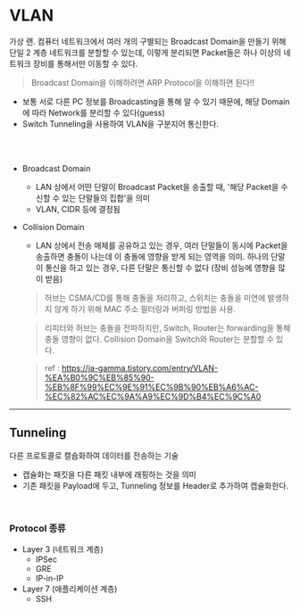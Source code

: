 # VLAN
가상 랜. 컴퓨터 네트워크에서 여러 개의 구별되는 Broadcast Domain을 만들기 위해 단일 2 계층 네트워크를 분할할 수 있는데, 이렇게 분리되면 Packet들은 하나 이상의 네트워크 장비를 통해서만 이동할 수 있다.
> Broadcast Domain을 이해하려면 ARP Protocol을 이해하면 된다!!

* 보통 서로 다른 PC 정보를 Broadcasting을 통해 알 수 있기 때문에, 해당 Domain에 따라 Network를 분리할 수 있다(guess)
* Switch Tunneling을 사용하여 VLAN을 구분지어 통신한다.
</br>
</br>

* Broadcast Domain
    - LAN 상에서 어떤 단말이 Broadcast Packet을 송출할 때, '해당 Packet을 수신할 수 있는 단말들의 집합'을 의미
    - VLAN, CIDR 등에 결정됨
* Collision Domain
    - LAN 상에서 전송 매체를 공유하고 있는 경우, 여러 단말들이 동시에 Packet을 송출하면 충돌이 나는데 이 충돌에 영향을 받게 되는 영역을 의미. 하나의 단말이 통신을 하고 있는 경우, 다른 단말은 통신할 수 없다 (장비 성능에 영향을 많이 받음)
    > 허브는 CSMA/CD를 통해 충돌을 처리하고, 스위치는 충돌을 미연에 발생하지 않게 하기 위해 MAC 주소 필터링과 버퍼링 방법을 사용.

    > 리피터와 허브는 충돌을 전파하지만, Switch, Router는 forwarding을 통해 충돌 영향이 없다. Collision Domain을 Switch와 Router는 분할할 수 있다.

    > ref : https://ja-gamma.tistory.com/entry/VLAN-%EA%B0%9C%EB%85%90-%EB%8F%99%EC%9E%91%EC%9B%90%EB%A6%AC-%EC%82%AC%EC%9A%A9%EC%9D%B4%EC%9C%A0

---
## Tunneling
다른 프로토콜로 캘슙화하여 데이터를 전송하는 기술
* 캡슐화는 패킷을 다른 패킷 내부에 래핑하는 것을 의미
* 기존 패킷을 Payload에 두고, Tunneling 정보를 Header로 추가하여 캡슐화한다.
</br>

### Protocol 종류
* Layer 3 (네트워크 계층)
    * IPSec 
    * GRE
    * IP-in-IP
* Layer 7 (애플리케이션 계층)
    * SSH
